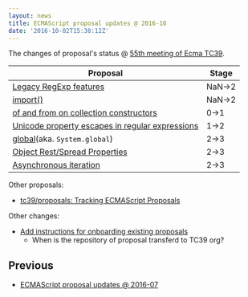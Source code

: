 ```yaml
---
layout: news
title: ECMAScript proposal updates @ 2016-10
date: '2016-10-02T15:38:12Z'
---
```


The changes of proposal's status @ [55th meeting of Ecma TC39](https://github.com/tc39/agendas/blob/master/2016/11.md "Agenda for the 55th meeting of Ecma TC39").

| Proposal                                 | Stage  |
| ---------------------------------------- | ------ |
| [Legacy RegExp features](https://github.com/tc39/proposal-regexp-legacy-features "Legacy RegExp features") | NaN->2 |
| [import()](https://github.com/domenic/proposal-import-function "import()") | NaN->2 |
| [of and from on collection constructors](https://github.com/leobalter/proposal-setmap-offrom "of and from on collection constructors") | 0->1   |
| [Unicode property escapes in regular expressions](https://github.com/mathiasbynens/es-regexp-unicode-property-escapes "Unicode property escapes in regular expressions") | 1->2   |
| [global](https://github.com/tc39/proposal-global "global")(aka. `System.global`) | 2->3   |
| [Object Rest/Spread Properties](https://github.com/sebmarkbage/ecmascript-rest-spread "Object Rest/Spread Properties") | 2->3   |
| [Asynchronous iteration](https://github.com/tc39/proposal-async-iteration "Asynchronous iteration") | 2->3   |

Other proposals:

- [tc39/proposals: Tracking ECMAScript Proposals](https://github.com/tc39/proposals "tc39/proposals: Tracking ECMAScript Proposals")

Other changes:

- [Add instructions for onboarding existing proposals](https://github.com/tc39/proposals/commit/a1a63e612dbce4dc20db717b5ca35eb9a7b9d26b "Add instructions for onboarding existing proposals")
  - When is the repository of proposal transferd to TC39 org?

## Previous

- [ECMAScript proposal updates @ 2016-07](https://ecmascript-daily.github.io/2016/07/30/last-minutes-proposals-changes "ECMAScript proposal updates @ 2016-07")

